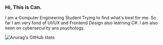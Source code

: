 ### Hi, This is Can. 
I am a Computer Engineering Student Trying to find what's best for me. 
So far I am very fond of UI/UX and Frontend Design also learning C#. I am also keen on cybersecurity ans psychology. 

![Anurag's GitHub stats](https://github-readme-stats.vercel.app/api?username=candenizyetkin&hide=contribs,prs)




